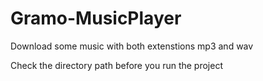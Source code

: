 # Gramo-MusicPlayer

Download some music with both extenstions mp3 and wav

Check the directory path before you run the project
 
